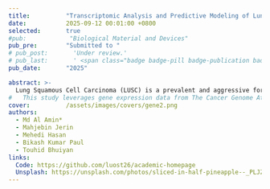 ```yaml
---
title:          "Transcriptomic Analysis and Predictive Modeling of Lung Squamous Cell Carcinoma"
date:           2025-09-12 00:01:00 +0800
selected:       true
#pub:            "Biological Material and Devices"
pub_pre:        "Submitted to "
# pub_post:       'Under review.'
# pub_last:       ' <span class="badge badge-pill badge-publication badge-success">Spotlight</span>'
pub_date:       "2025"

abstract: >-
  Lung Squamous Cell Carcinoma (LUSC) is a prevalent and aggressive form of lung cancer with a significant impact on global health. Accurate identification and molecular characterization are crucial for improved diagnosis and therapeutic strategies. 
#   This study leverages gene expression data from The Cancer Genome Atlas (TCGA) to identify molecular signatures of LUSC. We performed differential gene expression analysis on 56907 transcripts from normal and tumor LUSC samples using an independent samples T-test with False Discovery Rate (FDR) correction. This analysis identified 4789 statistically significant differentially expressed genes (DEGs) with an adjusted p-value <= 0.01 and absolute log2 fold change >= 2. Subsequent gene set enrichment analysis using the MSigDB Hallmark gene sets revealed significant enrichment in pathways related to E2F Targets and G2-M Checkpoint. To assess the predictive power of these findings, we selected the top 50 DEGs by absolute log2 fold change and trained several machine learning models. The CatBoost classifier achieved the highest accuracy of 99.1% on an independent test set. These results demonstrate that a focused set of differentially expressed genes can effectively distinguish between normal and tumor LUSC samples, highlighting their potential as biomarkers for LUSC diagnosis and providing insights into the underlying biological mechanisms.
cover:          /assets/images/covers/gene2.png
authors:
  - Md Al Amin*
  - Mahjebin Jerin
  - Mehedi Hasan
  - Bikash Kumar Paul
  - Touhid Bhuiyan
links:
  Code: https://github.com/luost26/academic-homepage
  Unsplash: https://unsplash.com/photos/sliced-in-half-pineapple--_PLJZmHZzk
---
```

